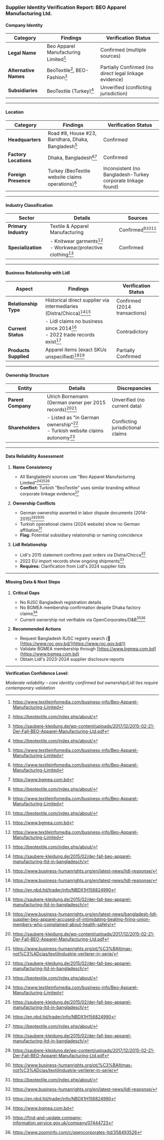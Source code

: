 ### Supplier Identity Verification Report: BEO Apparel Manufacturing Ltd.

#### Company Identity
| **Category**          | **Findings**                                                                 | **Verification Status**       |
|-----------------------|-----------------------------------------------------------------------------|-------------------------------|
| **Legal Name**        | Beo Apparel Manufacturing Limited[^1]                                      | Confirmed (multiple sources)  |
| **Alternative Names** | BeoTextile[^4], BEO-Fashion[^6]                                            | Partially Confirmed (no direct legal linkage evidence) |
| **Subsidiaries**      | BeoTextile (Turkey)[^4]                                                    | Unverified (conflicting jurisdiction) |

---

#### Location
| **Category**          | **Findings**                                                                 | **Verification Status**       |
|-----------------------|-----------------------------------------------------------------------------|-------------------------------|
| **Headquarters**      | Road #8, House #23, Baridhara, Dhaka, Bangladesh[^1]                        | Confirmed                     |
| **Factory Locations** | Dhaka, Bangladesh[^1][^10]                                                   | Confirmed                     |
| **Foreign Presence**  | Turkey (BeoTextile website claims operations)[^4]                          | Inconsistent (no Bangladesh-Turkey corporate linkage found) |

---

#### Industry Classification
| **Sector**            | **Details**                                                                 | **Sources**                   |
|-----------------------|-----------------------------------------------------------------------------|-------------------------------|
| **Primary Industry**  | Textile & Apparel Manufacturing                                             | Confirmed[^1][^4][^10]          |
| **Specialization**    | - Knitwear garments[^1]<br>- Workwear/protective clothing[^4]               | Confirmed                     |

---

#### Business Relationship with Lidl
| **Aspect**            | **Findings**                                                                 | **Verification Status**       |
|-----------------------|-----------------------------------------------------------------------------|-------------------------------|
| **Relationship Type** | Historical direct supplier via intermediaries (Distra/Chicca)[^2][^8]        | Confirmed (2014 transactions) |
| **Current Status**     | - Lidl claims no business since 2014[^8]<br>- 2022 trade records exist[^7]  | Contradictory                 |
| **Products Supplied** | Apparel items (exact SKUs unspecified)[^2][^3]                               | Partially Confirmed           |

---

#### Ownership Structure
| **Entity**            | **Details**                                                                 | **Discrepancies**             |
|-----------------------|-----------------------------------------------------------------------------|-------------------------------|
| **Parent Company**    | Ulrich Bornemann (German owner per 2015 records)[^6][^21]                    | Unverified (no current data)  |
| **Shareholders**      | - Listed as "in German ownership"[^2]<br>- Turkish website claims autonomy[^4] | Conflicting jurisdictional claims |

---

#### Data Reliability Assessment
1. **Name Consistency**  
   - All Bangladeshi sources use "Beo Apparel Manufacturing Limited"[^1][^2][^7]  
   - **Conflict:** Turkish "BeoTextile" uses similar branding without corporate linkage evidence[^4]

2. **Ownership Conflicts**  
   - German ownership asserted in labor dispute documents (2014-2015)[^2][^6][^21]  
   - Turkish operational claims (2024 website) show no German affiliation[^4]  
   - **Flag:** Potential subsidiary relationship or naming coincidence

3. **Lidl Relationship**  
   - Lidl's 2015 statement confirms past orders via Distra/Chicca[^8]  
   - 2022 EU import records show ongoing shipments[^7]  
   - **Requires:** Clarification from Lidl's 2024 supplier lists

---

#### Missing Data & Next Steps
1. **Critical Gaps**  
   - No RJSC Bangladesh registration details  
   - No BGMEA membership confirmation despite Dhaka factory claims[^10]  
   - Current ownership not verifiable via OpenCorporates/D&B[^14][^17]

2. **Recommended Actions**  
   - Request Bangladesh RJSC registry search (🔗 [https://www.roc.gov.bd/](https://www.roc.gov.bd/))  
   - Validate BGMEA membership through [https://www.bgmea.com.bd](https://www.bgmea.com.bd)  
   - Obtain Lidl's 2023-2024 supplier disclosure reports

---

**Verification Confidence Level:**  
  
*Moderate reliability – core identity confirmed but ownership/Lidl ties require contemporary validation*


[^1]: https://www.textileinfomedia.com/business-info/Beo-Apparel-Manufacturing-Limited
[^2]: https://saubere-kleidung.de/2015/02/der-fall-beo-apparel-manufacturing-ltd-in-bangladesch/
[^3]: https://www.business-humanrights.org/en/latest-news/bangladesh-lidl-supplier-beo-apparel-accused-of-intimidating-beating-firing-union-members-who-complained-about-health-safety/
[^4]: https://beotextile.com/index.php/about/
[^5]: https://www.dnb.com/business-directory/company-profiles.p_beo_inc_co_ltd.a008455b09f190ea5426bdba07f03988.html
[^6]: https://saubere-kleidung.de/wp-content/uploads/2017/12/2015-02-21-Der-Fall-BEO-Apparel-Manufacturing-Ltd.pdf
[^7]: https://en.nbd.ltd/trader/info/NBDX1H156824990
[^8]: https://www.business-humanrights.org/en/latest-news/lidl-response/
[^9]: https://global-apparel-manufacturing.com/pages/legal-policy-information
[^10]: https://www.bgmea.com.bd
[^11]: https://dol.ny.gov/apparel-industry
[^12]: https://www.nj.gov/labor/wageandhour/registration-permits/register/apparelregistration.shtml
[^13]: https://www.dir.ca.gov/dlse/new_garment_manufacturers_and_contractors.htm
[^14]: https://find-and-update.company-information.service.gov.uk/company/07444723
[^15]: https://www.npmjs.com/package/opencorporates
[^16]: https://ag-pssg-sharedservices-ex.objectstore.gov.bc.ca/ag-pssg-cc-exh-prod-bkt-ex/288%20-%20012%20OpenCorporates%20US%20Company%20Data_State%20of%20the%20Union%202020.pdf
[^17]: https://www.zoominfo.com/c/opencorporates-ltd/358493526
[^18]: https://ico.org.uk/media/about-the-ico/consultations/draft-direct-marketing-code/4024311/opencorporates.pdf
[^19]: https://www.cbinsights.com/company/opencorporates
[^20]: https://companies-register.companiesoffice.govt.nz/help-centre/getting-support-to-use-the-companies-register/searching-the-companies-register/
[^21]: https://www.business-humanrights.org/pt/%C3%BAltimas-not%C3%ADcias/textilindustrie-verlierer-in-serie/
[^22]: https://corporate.lacoste.com/app/uploads/2023/11/LACOSTE_Factories-List_Sept-2023-Tier-Level-City.pdf
[^23]: https://www.business-humanrights.org/my/companies/beo-apparel-manufacturing-ltd/
[^24]: https://corporate.lidl.fr/content/download/29647/fileupload/20230208_VV_Offenlegungsliste_Risiko_EM_NonFood%20Produzenten.pdf
[^25]: https://www.beoltd.com
[^26]: https://texmin.nic.in/sites/default/files/Baseline_Survey_Technical_Textiles_Sector_20042022.pdf
[^27]: https://www.business-humanrights.org/en/latest-news/der-fall-beo-apparel-manufacturing-ltd-in-bangladesch-chronologie-der-ereignisse/
[^28]: https://de.linkedin.com/in/jil-baer-76576b12b
[^29]: https://rocketreach.co/beo-apparel-mfg-ltd-competitors_b7e44e75c070054e
[^30]: https://beotextile.com
[^31]: https://www.facebook.com/beoapparel/
[^32]: https://www.linkedin.com/company/beo-textile
[^33]: https://cdnbbsr.s3waas.gov.in/s3f48c04ffab49ff0e5d1176244fdfb65c/uploads/2021/05/2021052620.pdf
[^34]: https://saubere-kleidung.de/wp-content/uploads/2017/12/2015-02-21-BEO-Protokoll.pdf
[^35]: https://edepot.wur.nl/121787
[^36]: https://www.brandlive.com
[^37]: https://ski-doo.brp.com/us/en/
[^38]: https://www.gleif.org/media/pages/lei-data/lei-mapping/download-oc-to-lei-relationship-files/open-ownership-register-id-to-lei-relationship/f54ff554f6-1710940328/factsheet-open-ownership.pdf
[^39]: https://www.icaew.com/library/research-guides/company-information
[^40]: https://www.gov.uk/guidance/search-the-companies-house-register```

